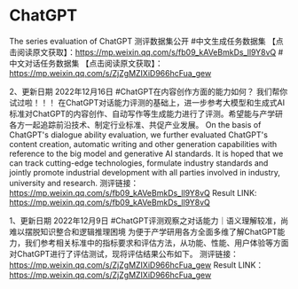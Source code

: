 # ChatGPT
The series evaluation of ChatGPT
测评数据集公开
#中文生成任务数据集
【点击阅读原文获取】：https://mp.weixin.qq.com/s/fb09_kAVeBmkDs_ll9Y8vQ
#中文对话任务数据集
【点击阅读原文获取】：https://mp.weixin.qq.com/s/ZjZgMZIXiD966hcFua_gew


2、更新日期 2022年12月16日
#ChatGPT在内容创作方面的能力如何？
我们帮你试过啦！！！
在ChatGPT对话能力评测的基础上，进一步参考大模型和生成式AI标准对ChatGPT的内容创作、自动写作等生成能力进行了评测。希望能与产学研各方一起追踪前沿技术、制定行业标准、共促产业发展。
On the basis of ChatGPT's dialogue ability evaluation, we further evaluated ChatGPT's content creation, automatic writing and other generation capabilities with reference to the big model and generative AI standards. It is hoped that we can track cutting-edge technologies, formulate industry standards and jointly promote industrial development with all parties involved in industry, university and research.
测评链接：https://mp.weixin.qq.com/s/fb09_kAVeBmkDs_ll9Y8vQ
Result LINK: https://mp.weixin.qq.com/s/fb09_kAVeBmkDs_ll9Y8vQ

1、更新日期 2022年12月9日
#ChatGPT评测观察之对话能力｜语义理解较准，尚难以摆脱知识整合和逻辑推理困境
为便于产学研用各方全面多维了解ChatGPT能力，我们参考相关标准中的指标要求和评估方法，从功能、性能、用户体验等方面对ChatGPT进行了评估测试，现将评估结果公布如下。
测评链接：https://mp.weixin.qq.com/s/ZjZgMZIXiD966hcFua_gew
Result LINK：https://mp.weixin.qq.com/s/ZjZgMZIXiD966hcFua_gew

